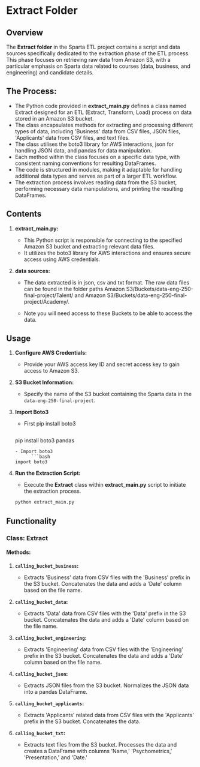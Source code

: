 # Extract Folder

## Overview

The **Extract folder** in the Sparta ETL project contains a script and data sources specifically dedicated to the extraction phase of the ETL process. 
This phase focuses on retrieving raw data from Amazon S3, with a particular emphasis on Sparta data related to courses (data, business, and engineering) and candidate details.

## The Process:

- The Python code provided in **extract_main.py** defines a class named Extract designed for an ETL (Extract, Transform, Load) process on data stored in an Amazon S3 bucket. 
- The class encapsulates methods for extracting and processing different types of data, including 'Business' data from CSV files, JSON files, 'Applicants' data from CSV files, and text files. 
- The class utilises the boto3 library for AWS interactions, json for handling JSON data, and pandas for data manipulation. 
- Each method within the class focuses on a specific data type, with consistent naming conventions for resulting DataFrames. 
- The code is structured in modules, making it adaptable for handling additional data types and serves as part of a larger ETL workflow. 
- The extraction process involves reading data from the S3 bucket, performing necessary data manipulations, and printing the resulting DataFrames.

## Contents

1. **extract_main.py:**
   - This Python script is responsible for connecting to the specified Amazon S3 bucket and extracting relevant data files.
   - It utilizes the boto3 library for AWS interactions and ensures secure access using AWS credentials.

2. **data sources:**
   - The data extracted is in json, csv and txt format. The raw data files can be found in the folder paths Amazon S3/Buckets/data-eng-250-final-project/Talent/
and Amazon S3/Buckets/data-eng-250-final-project/Academy/.

   - Note you will need access to these Buckets to be able to access the data.

## Usage

1. **Configure AWS Credentials:**
   - Provide your AWS access key ID and secret access key to gain access to Amazon S3.

2. **S3 Bucket Information:**
   - Specify the name of the S3 bucket containing the Sparta data in the `data-eng-250-final-project`.
3. **Import Boto3**
   - First pip install boto3
      ```bash
   pip install boto3 pandas
   ```
   - Import boto3
         ```bash
   import boto3
   ```
5. **Run the Extraction Script:**
   - Execute the **Extract** class within **extract_main.py** script to initiate the extraction process.
   
   ```bash
   python extract_main.py
   ```
## Functionality

### Class: Extract

#### Methods:

1. **`calling_bucket_business`:**
    - Extracts 'Business' data from CSV files with the 'Business' prefix in the S3 bucket. Concatenates the data and adds a 'Date' column based on the file name.

2. **`calling_bucket_data`:**
    - Extracts 'Data' data from CSV files with the 'Data' prefix in the S3 bucket. Concatenates the data and adds a 'Date' column based on the file name.

3. **`calling_bucket_engineering`:**
    - Extracts 'Engineering' data from CSV files with the 'Engineering' prefix in the S3 bucket. Concatenates the data and adds a 'Date' column based on the file name.

4. **`calling_bucket_json`:**
    - Extracts JSON files from the S3 bucket. Normalizes the JSON data into a pandas DataFrame.

5. **`calling_bucket_applicants`:**
    - Extracts 'Applicants' related data from CSV files with the 'Applicants' prefix in the S3 bucket. Concatenates the data.

6. **`calling_bucket_txt`:**
    - Extracts text files from the S3 bucket. Processes the data and creates a DataFrame with columns 'Name,' 'Psychometrics,' 'Presentation,' and 'Date.'
